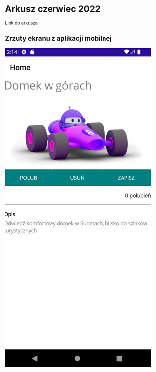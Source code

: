 # Arkusz czerwiec 2022

[Link do arkusza](https://arkusze.pl/zawodowy/inf04-2022-czerwiec-egzamin-zawodowy-praktyczny.pdf)

## Zrzuty ekranu z aplikacji mobilnej

![screenshot aplikacji mobilnej](https://raw.githubusercontent.com/Hukasx0/egzamin-inf04-rozwiazania/main/czerwiec-2022/zrzuty-ekranu/aplikacja_mobilna.png)
